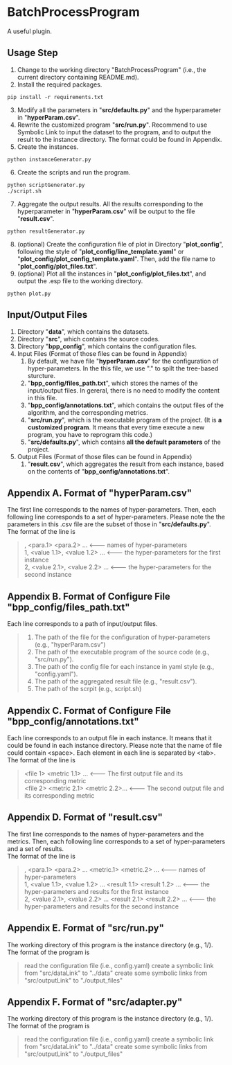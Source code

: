 # BatchProcessProgram
A useful plugin.

## Usage Step
1. Change to the working directory "BatchProcessProgram" (i.e., the current directory containing README.md). <br>
2. Install the required packages. <br>
```
pip install -r requirements.txt
```
3. Modify all the parameters in "**src/defaults.py**" and the hyperparameter in "**hyperParam.csv**". <br>
4. Rewrite the customized program "**src/run.py**". Recommend to use Symbolic Link to input the dataset to the program, and to output the result to the instance directory. The format could be found in Appendix.
5. Create the instances. <br>
```
python instanceGenerator.py
```
6. Create the scripts and run the program. <br>
```
python scriptGenerator.py
./script.sh
```
7. Aggregate the output results. All the results corresponding to the hyperparameter in "**hyperParam.csv**" will be output to the file "**result.csv**". <br>
```
python resultGenerator.py
```
8. (optional) Create the configuration file of plot in Directory "**plot_config**", following the style of "**plot_config/line_template.yaml**" or "**plot_config/plot_config_template.yaml**". Then, add the file name to "**plot_config/plot_files.txt**".
9. (optional) Plot all the instances in "**plot_config/plot_files.txt**", and output the .esp file to the working directory.
```
python plot.py
```

## Input/Output Files
1. Directory "**data**", which contains the datasets. <br>
2. Directory "**src**", which contains the source codes. <br>
3. Directory "**bpp_config**", which contains the configuration files. <br>
4. Input Files (Format of those files can be found in Appendix) <br>
   1. By default, we have file "**hyperParam.csv**" for the configuration of hyper-parameters. In the this file, we use "." to spilt the tree-based sturcture. <br>
   2. "**bpp_config/files_path.txt**", which stores the names of the input/output files. In gereral, there is no need to modify the content in this file. <br>
   3. "**bpp_config/annotations.txt**", which contains the output files of the algorithm, and the corresponding metrics. <br>
   4. "**src/run.py**", which is the executable program of the project. (It is **a customized program**. It means that every time execute a new program, you have to reprogram this code.) <br>
   5. "**src/defaults.py**", which contains **all the default parameters** of the project. <br>
5. Output Files (Format of those files can be found in Appendix) <br>
   1. "**result.csv**", which aggregates the result from each instance, based on the contents of "**bpp_config/annotations.txt**". <br>

  
## Appendix A. Format of "hyperParam.csv"
The first line corresponds to the names of hyper-parameters. Then, each following line corresponds to a set of hyper-parameters. Please note the the parameters in this .csv file are the subset of those in "**src/defaults.py**". <br>
The format of the line is <br>
>  , <para.1> <para.2> ... <--- names of hyper-parameters <br>
> 1, <value 1.1>, <value 1.2> ... <--- the hyper-parameters for the first instance <br>
> 2, <value 2.1>, <value 2.2> ... <--- the hyper-parameters for the second instance <br>


## Appendix B. Format of Configure File "bpp_config/files_path.txt"
Each line corresponds to a path of input/output files. <br>
> 1. The path of the file for the configuration of hyper-parameters (e.g., "hyperParam.csv")
> 2. The path of the executable program of the source code (e.g., "src/run.py").
> 3. The path of the config file for each instance in yaml style (e.g., "config.yaml").
> 4. The path of the aggregated result file (e.g., "result.csv").
> 5. The path of the scrpit (e.g., script.sh)


## Appendix C. Format of Configure File "bpp_config/annotations.txt"
Each line corresponds to an output file in each instance. It means that it could be found in each instance directory. Please note that the name of file could contain \<space\>. Each element in each line is separated by \<tab\>. <br>
The format of the line is <br>
> <file 1> <metric 1.1> ... <--- The first output file and its corresponding metric <br>
> <file 2> <metric 2.1> <metric 2.2>... <--- The second output file and its corresponding metric <br>


## Appendix D. Format of "result.csv"
The first line corresponds to the names of hyper-parameters and the metrics. Then, each following line corresponds to a set of hyper-parameters and a set of results. <br>
The format of the line is <br>
>  , <para.1> <para.2> ... <metric.1> <metric.2> ... <--- names of hyper-parameters <br>
> 1, <value 1.1>, <value 1.2> ... <result 1.1> <result 1.2> ... <--- the hyper-parameters and results for the first instance <br>
> 2, <value 2.1>, <value 2.2> ... <result 2.1> <result 2.2> ... <--- the hyper-parameters and results for the second instance <br>


## Appendix E. Format of "src/run.py"
The working directory of this program is the instance directory (e.g., 1/). <br>
The format of the program is <br>
> read the configuration file (i.e., config.yaml)
> create a symbolic link from "src/dataLink" to "../data"
> create some symbolic links from "src/outputLink" to "./output_files"


## Appendix F. Format of "src/adapter.py"
The working directory of this program is the instance directory (e.g., 1/). <br>
The format of the program is <br>
> read the configuration file (i.e., config.yaml)
> create a symbolic link from "src/dataLink" to "../data"
> create some symbolic links from "src/outputLink" to "./output_files"


